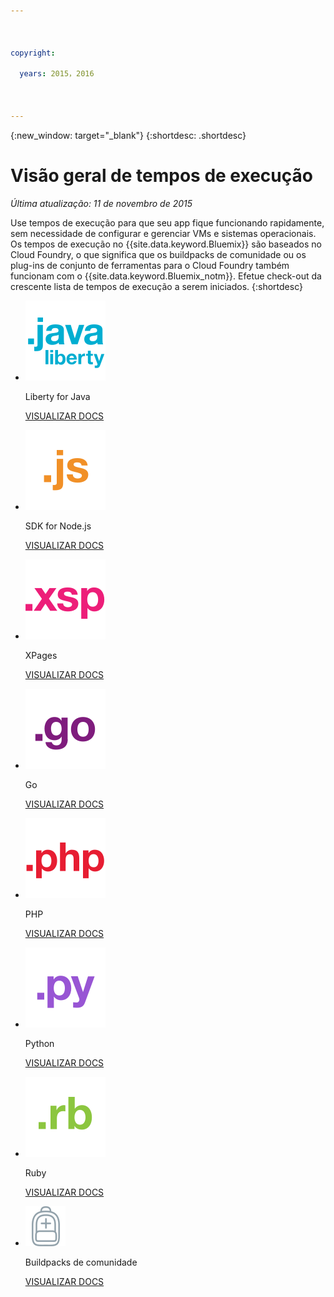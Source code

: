 ```yaml
---

 

copyright:

  years: 2015，2016

 

---
```


{:new_window: target="_blank"}
{:shortdesc: .shortdesc}

# Visão geral de tempos de execução
*Última atualização: 11 de novembro de 2015*

Use
tempos de execução para que seu app fique funcionando
rapidamente, sem necessidade de configurar e gerenciar VMs e
sistemas operacionais. Os tempos de execução
no {{site.data.keyword.Bluemix}} são
baseados no Cloud Foundry, o que significa que os buildpacks de comunidade ou os plug-ins de
conjunto de ferramentas para o Cloud Foundry também funcionam com o {{site.data.keyword.Bluemix_notm}}. Efetue check-out da crescente lista de tempos de execução a serem iniciados.
{:shortdesc}

<ul class="runtimeIconList">
<li>
<p class="runtimeIcon"><img src="images/javaweb_featured.svg" alt="Java Liberty" /></p>
<p class="runtimeTitle">Liberty for Java</p>
<p class="runtimeLink"><a format="html" href="../starters/liberty/index.html" scope="peer">VISUALIZAR
DOCS</a></p>
</li>
<li>
<p class="runtimeIcon"><img src="images/node_featured.svg" alt="Node.js" /></p>
<p class="runtimeTitle">SDK for Node.js</p>
<p class="runtimeLink"><a format="html" href="../runtimes/nodejs/index.html" scope="peer">VISUALIZAR
DOCS</a></p>
</li>
<li>
<p class="runtimeIcon"><img src="images/xpages_featured.svg" alt="XPages" /></p>
<p class="runtimeTitle">XPages</p>
<p class="runtimeLink"><a format="html" href="../starters/xpages/index.html" scope="peer">VISUALIZAR
DOCS</a></p>
</li>
<li>
<p class="runtimeIcon"><img src="images/go_featured.svg" alt="Go" /></p>
<p class="runtimeTitle">Go</p>
<p class="runtimeLink"><a format="html" href="../runtimes/go/index.html" scope="peer">VISUALIZAR
DOCS</a></p>
</li>
<li>
<p class="runtimeIcon"><img src="images/php_featured.svg" alt="PHP" /></p>
<p class="runtimeTitle">PHP</p>
<p class="runtimeLink"><a format="html" href="../runtimes/php/index.html" scope="peer">VISUALIZAR
DOCS</a></p>
</li>
<li>
<p class="runtimeIcon"><img src="images/python_featured.svg" alt="Python" /></p>
<p class="runtimeTitle">Python</p>
<p class="runtimeLink"><a format="html" href="../runtimes/python/index.html" scope="peer">VISUALIZAR
DOCS</a></p>
</li>
<li>
<p class="runtimeIcon"><img src="images/ruby_featured.svg" alt="Ruby" /></p>
<p class="runtimeTitle">Ruby</p>
<p class="runtimeLink"><a format="html" href="../runtimes/ruby/index.html" scope="peer">VISUALIZAR
DOCS</a></p>
</li>
<li>
<p class="runtimeIcon"><img src="images/byod_featured.png" alt="Buildpacks de comunidade" /></p>
<p class="runtimeTitle">Buildpacks
de comunidade</p>
<p class="runtimeLink"><a format="html" href="byob.html" scope="peer">VISUALIZAR
DOCS</a></p>
</li>
</ul>
